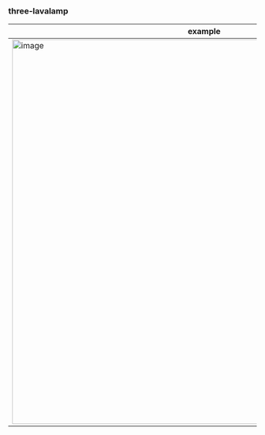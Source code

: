 ### three-lavalamp

|example|
|--|
|<img width="779" alt="image" src="https://github.com/LeonardoRick/three-lavalamp/assets/17517057/9c36b467-579b-47af-a244-f65dd71a704b">|
